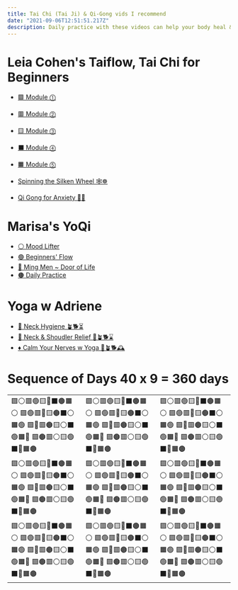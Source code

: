 ```yaml
---
title: Tai Chi (Tai Ji) & Qi-Gong vids I recommend
date: "2021-09-06T12:51:51.217Z"
description: Daily practice with these videos can help your body heal & grow stronger
---
```


# Leia Cohen's Taiflow, Tai Chi for Beginners
- [🟪 Module ⓵ ](https://www.youtube.com/watch?v=cEOS2zoyQw4?t=89)
- [🟥 Module ⓶ ](https://www.youtube.com/watch?v=enk0bOv-gF8?t=17)
- [🟨 Module ⓷ ](https://www.youtube.com/watch?v=OPcZlXYcdMA?t=31)
- [⬛️ Module ⓸ ](https://www.youtube.com/watch?v=RoIqYtiTLFI)
- [🟧 Module ⓹ ](https://www.youtube.com/watch?v=62a20CiIAlY?t=25)

- [Spinning the Silken Wheel 🕸☸️](https://www.youtube.com/watch?v=LZ2oHU-mMJI?t=25)
- [Qi Gong for Anxiety 🎱🌈](https://youtu.be/ED3_i_xVd_s?t=54)


# Marisa's YoQi
- [⚪️ Mood Lifter](https://www.youtube.com/watch?v=HMbT-CPVl2k?t=33)
- [🟢 Beginners' Flow](https://www.youtube.com/watch?v=IyINAjEoTIs?t=80)
- [🔵 Ming Men ~ Door of Life](https://www.youtube.com/watch?v=8wddPSIEpvE?t=54)
- [🟤 Daily Practice](https://www.youtube.com/watch?v=nmmNWj9YtAw?t=60)

# Yoga w Adriene
- [🔶 Neck Hygiene 🪴🐕⏳](https://www.youtube.com/watch?v=X3-gKPNyrTA?t=26)
- [🔷 Neck & Shoudler Relief 🧣🪴🐕⌛️](https://www.youtube.com/watch?v=SedzswEwpPw?t=51)
- [♦️ Calm Your Nerves w Yoga 🐽🪴🐕🕰](https://www.youtube.com/watch?v=Ba0fweKUwIc)


# Sequence of Days 40 x 9 = 360 days
<table>
	<tr>

<td class="tint-1">
🟪⚪️🟥🟢🟨🔵⬛️🟤🟧⚪️
🟪🟢🟥🔵🟨🟤⬛️⚪️🟧🟢
🟪🔵🟥🟤🟨⚪️⬛️🟢🟧🔵
🟪🟤🟥⚪️🟨🟢⬛️🔵🟧🟤</td>

<td class="tint-2">
🟪⚪️🟥🟢🟨🔵⬛️🟤🟧⚪️
🟪🟢🟥🔵🟨🟤⬛️⚪️🟧🟢
🟪🔵🟥🟤🟨⚪️⬛️🟢🟧🔵
🟪🟤🟥⚪️🟨🟢⬛️🔵🟧🟤</td>

<td class="tint-3">
🟪⚪️🟥🟢🟨🔵⬛️🟤🟧⚪️
🟪🟢🟥🔵🟨🟤⬛️⚪️🟧🟢
🟪🔵🟥🟤🟨⚪️⬛️🟢🟧🔵
🟪🟤🟥⚪️🟨🟢⬛️🔵🟧🟤</td>
</tr>

<tr>
<td class="tint-4">
🟪⚪️🟥🟢🟨🔵⬛️🟤🟧⚪️
🟪🟢🟥🔵🟨🟤⬛️⚪️🟧🟢
🟪🔵🟥🟤🟨⚪️⬛️🟢🟧🔵
🟪🟤🟥⚪️🟨🟢⬛️🔵🟧🟤</td>

<td class="tint-5">
🟪⚪️🟥🟢🟨🔵⬛️🟤🟧⚪️
🟪🟢🟥🔵🟨🟤⬛️⚪️🟧🟢
🟪🔵🟥🟤🟨⚪️⬛️🟢🟧🔵
🟪🟤🟥⚪️🟨🟢⬛️🔵🟧🟤</td>

<td class="tint-6">
🟪⚪️🟥🟢🟨🔵⬛️🟤🟧⚪️
🟪🟢🟥🔵🟨🟤⬛️⚪️🟧🟢
🟪🔵🟥🟤🟨⚪️⬛️🟢🟧🔵
🟪🟤🟥⚪️🟨🟢⬛️🔵🟧🟤</td>
</tr>

<tr>
<td class="tint-7">
🟪⚪️🟥🟢🟨🔵⬛️🟤🟧⚪️
🟪🟢🟥🔵🟨🟤⬛️⚪️🟧🟢
🟪🔵🟥🟤🟨⚪️⬛️🟢🟧🔵
🟪🟤🟥⚪️🟨🟢⬛️🔵🟧🟤</td>

<td class="tint-8">
🟪⚪️🟥🟢🟨🔵⬛️🟤🟧⚪️
🟪🟢🟥🔵🟨🟤⬛️⚪️🟧🟢
🟪🔵🟥🟤🟨⚪️⬛️🟢🟧🔵
🟪🟤🟥⚪️🟨🟢⬛️🔵🟧🟤</td>

<td class="tint-9">
🟪⚪️🟥🟢🟨🔵⬛️🟤🟧⚪️
🟪🟢🟥🔵🟨🟤⬛️⚪️🟧🟢
🟪🔵🟥🟤🟨⚪️⬛️🟢🟧🔵
🟪🟤🟥⚪️🟨🟢⬛️🔵🟧🟤</td>

</tr>
</table>